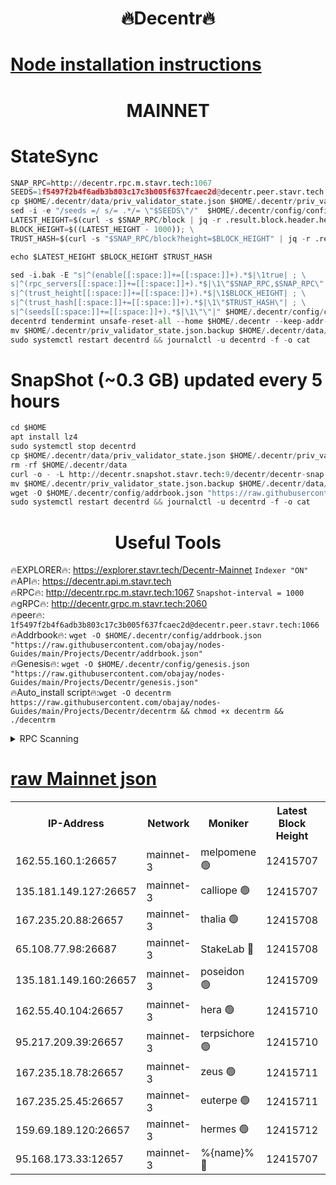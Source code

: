 <h1 align="center"> 🔥Decentr🔥</h1>

[Node installation instructions](https://github.com/obajay/nodes-Guides/tree/main/Projects/Decentr)
=
<h1 align="center"> MAINNET</h1>

# StateSync
```python
SNAP_RPC=http://decentr.rpc.m.stavr.tech:1067
SEEDS=1f5497f2b4f6adb3b803c17c3b005f637fcaec2d@decentr.peer.stavr.tech:1066
cp $HOME/.decentr/data/priv_validator_state.json $HOME/.decentr/priv_validator_state.json.backup
sed -i -e "/seeds =/ s/= .*/= \"$SEEDS\"/"  $HOME/.decentr/config/config.toml
LATEST_HEIGHT=$(curl -s $SNAP_RPC/block | jq -r .result.block.header.height); \
BLOCK_HEIGHT=$((LATEST_HEIGHT - 1000)); \
TRUST_HASH=$(curl -s "$SNAP_RPC/block?height=$BLOCK_HEIGHT" | jq -r .result.block_id.hash)

echo $LATEST_HEIGHT $BLOCK_HEIGHT $TRUST_HASH

sed -i.bak -E "s|^(enable[[:space:]]+=[[:space:]]+).*$|\1true| ; \
s|^(rpc_servers[[:space:]]+=[[:space:]]+).*$|\1\"$SNAP_RPC,$SNAP_RPC\"| ; \
s|^(trust_height[[:space:]]+=[[:space:]]+).*$|\1$BLOCK_HEIGHT| ; \
s|^(trust_hash[[:space:]]+=[[:space:]]+).*$|\1\"$TRUST_HASH\"| ; \
s|^(seeds[[:space:]]+=[[:space:]]+).*$|\1\"\"|" $HOME/.decentr/config/config.toml
decentrd tendermint unsafe-reset-all --home $HOME/.decentr --keep-addr-book
mv $HOME/.decentr/priv_validator_state.json.backup $HOME/.decentr/data/priv_validator_state.json
sudo systemctl restart decentrd && journalctl -u decentrd -f -o cat
```
# SnapShot (~0.3 GB) updated every 5 hours
```python
cd $HOME
apt install lz4
sudo systemctl stop decentrd
cp $HOME/.decentr/data/priv_validator_state.json $HOME/.decentr/priv_validator_state.json.backup
rm -rf $HOME/.decentr/data
curl -o - -L http://decentr.snapshot.stavr.tech:9/decentr/decentr-snap.tar.lz4 | lz4 -c -d - | tar -x -C $HOME/.decentr --strip-components 2
mv $HOME/.decentr/priv_validator_state.json.backup $HOME/.decentr/data/priv_validator_state.json
wget -O $HOME/.decentr/config/addrbook.json "https://raw.githubusercontent.com/obajay/nodes-Guides/main/Projects/Decentr/addrbook.json"
sudo systemctl restart decentrd && journalctl -u decentrd -f -o cat
```

 <h1 align="center"> Useful Tools</h1>

🔥EXPLORER🔥:     https://explorer.stavr.tech/Decentr-Mainnet        `Indexer "ON"` \
🔥API🔥:          https://decentr.api.m.stavr.tech \
🔥RPC🔥:          http://decentr.rpc.m.stavr.tech:1067              `Snapshot-interval = 1000` \
🔥gRPC🔥:         http://decentr.grpc.m.stavr.tech:2060 \
🔥peer🔥:         `1f5497f2b4f6adb3b803c17c3b005f637fcaec2d@decentr.peer.stavr.tech:1066` \
🔥Addrbook🔥:  `wget -O $HOME/.decentr/config/addrbook.json "https://raw.githubusercontent.com/obajay/nodes-Guides/main/Projects/Decentr/addrbook.json"` \
🔥Genesis🔥:  `wget -O $HOME/.decentr/config/genesis.json "https://raw.githubusercontent.com/obajay/nodes-Guides/main/Projects/Decentr/genesis.json"` \
🔥Auto_install script🔥:`wget -O decentrm https://raw.githubusercontent.com/obajay/nodes-Guides/main/Projects/Decentr/decentrm && chmod +x decentrm && ./decentrm`

<details>
<summary>RPC Scanning</summary>

<h2 align="center"> We scan nodes in real time every 4 hours. And we provide the final result of RPC endpoints.
We cannot influence the operation of these nodes in any way. </h2>


```python
If Voting Power is higher than 0 --> then the Node is a validator of the network and may be subject to attack and be a potential threat to the chain.
```
```python
We marked such validators with a red symbol
```

</details>

[raw Mainnet json](https://rpc-check.decentrm.stavr.tech/decentrm/rpc-decentrm-result.json)
=



<table><tr><th>IP-Address</th><th>Network</th><th>Moniker</th><th>Latest Block Height</th><th>Earliest Block Height</th><th>Catching Up</th><th>Tx Index</th><th>Voting Power</th><th>Scan Time</th></tr><tr><td>162.55.160.1:26657</td><td>mainnet-3</td><td>melpomene 🟢</td><td>12415707</td><td>1688950</td><td>False</td><td>on</td><td>0</td><td>2024-01-13T23:24:05.296644084UTC</td></tr><tr><td>135.181.149.127:26657</td><td>mainnet-3</td><td>calliope 🟢</td><td>12415707</td><td>1688950</td><td>False</td><td>on</td><td>0</td><td>2024-01-13T23:24:05.690258723UTC</td></tr><tr><td>167.235.20.88:26657</td><td>mainnet-3</td><td>thalia 🟢</td><td>12415708</td><td>1688950</td><td>False</td><td>on</td><td>0</td><td>2024-01-13T23:24:13.374013792UTC</td></tr><tr><td>65.108.77.98:26687</td><td>mainnet-3</td><td>StakeLab 🔴</td><td>12415708</td><td>1688950</td><td>False</td><td>on</td><td>5465416</td><td>2024-01-13T23:24:13.745805802UTC</td></tr><tr><td>135.181.149.160:26657</td><td>mainnet-3</td><td>poseidon 🟢</td><td>12415709</td><td>1688950</td><td>False</td><td>on</td><td>0</td><td>2024-01-13T23:24:18.437385501UTC</td></tr><tr><td>162.55.40.104:26657</td><td>mainnet-3</td><td>hera 🟢</td><td>12415710</td><td>1688950</td><td>False</td><td>on</td><td>0</td><td>2024-01-13T23:24:20.757203766UTC</td></tr><tr><td>95.217.209.39:26657</td><td>mainnet-3</td><td>terpsichore 🟢</td><td>12415710</td><td>1688950</td><td>False</td><td>on</td><td>0</td><td>2024-01-13T23:24:23.152574049UTC</td></tr><tr><td>167.235.18.78:26657</td><td>mainnet-3</td><td>zeus 🟢</td><td>12415711</td><td>1688950</td><td>False</td><td>on</td><td>0</td><td>2024-01-13T23:24:27.546295645UTC</td></tr><tr><td>167.235.25.45:26657</td><td>mainnet-3</td><td>euterpe 🟢</td><td>12415711</td><td>1688950</td><td>False</td><td>on</td><td>0</td><td>2024-01-13T23:24:29.879276585UTC</td></tr><tr><td>159.69.189.120:26657</td><td>mainnet-3</td><td>hermes 🟢</td><td>12415712</td><td>1688950</td><td>False</td><td>on</td><td>0</td><td>2024-01-13T23:24:32.178014716UTC</td></tr><tr><td>95.168.173.33:12657</td><td>mainnet-3</td><td>%{name}% 🔴</td><td>12415707</td><td>8964001</td><td>False</td><td>on</td><td>4174425</td><td>2024-01-13T23:24:07.028180892UTC</td></tr></table>